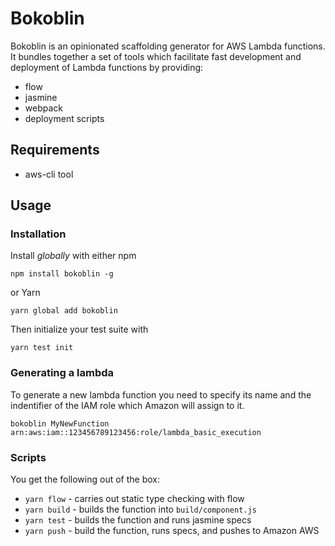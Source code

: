 # Bokoblin
Bokoblin is an opinionated scaffolding generator for AWS Lambda functions. It bundles together a set of tools which facilitate fast development and deployment of Lambda functions by providing:
- flow
- jasmine
- webpack
- deployment scripts

## Requirements
- aws-cli tool

## Usage

### Installation
Install _globally_ with either npm
```
npm install bokoblin -g
```
or Yarn
```
yarn global add bokoblin
```
Then initialize your test suite with

```
yarn test init
```

### Generating a lambda
To generate a new lambda function you need to specify its name and the indentifier of the IAM role which Amazon will assign to it.
```
bokoblin MyNewFunction arn:aws:iam::123456789123456:role/lambda_basic_execution
```

### Scripts
You get the following out of the box:
- `yarn flow` - carries out static type checking with flow
- `yarn build` - builds the function into `build/component.js`
- `yarn test` - builds the function and runs jasmine specs
- `yarn push` - build the function, runs specs, and pushes to Amazon AWS
